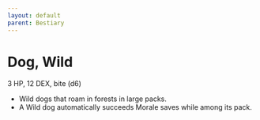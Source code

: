 ```yaml
---
layout: default
parent: Bestiary
---
```


# Dog, Wild

3 HP, 12 DEX, bite (d6)

- Wild dogs that roam in forests in large packs.
- A Wild dog automatically succeeds Morale saves while among its pack.
